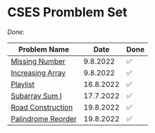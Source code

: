 # CSES Promblem Set

_Done:_

| Problem Name | Date  | Done
| ------------ | ----- | -----
| [Missing Number](https://github.com/LeonGurin/Competitive-Programming-Practice/tree/main/CSES/Missing%20Number) | 9.8.2022 | ✅
| [Increasing Array](https://github.com/LeonGurin/Competitive-Programming-Practice/tree/main/CSES/Increasing%20Array) | 9.8.2022 | ✅
| [Playlist](https://github.com/LeonGurin/Competitive-Programming-Practice/tree/main/CSES/Playlist) | 16.8.2022 | ✅
| [Subarray Sum I](https://github.com/LeonGurin/Competitive-Programming-Practice/tree/main/CSES/Subarray%20Sums%20I) | 17.7.2022 | ✅
| [Road Construction](https://github.com/LeonGurin/Competitive-Programming-Practice/tree/main/CSES/Road%20Construction) | 19.8.2022 | ✅
| [Palindrome Reorder](https://github.com/LeonGurin/Competitive-Programming-Practice/tree/main/CSES/Palindrome%20Reorder) | 19.8.2022 | ✅



